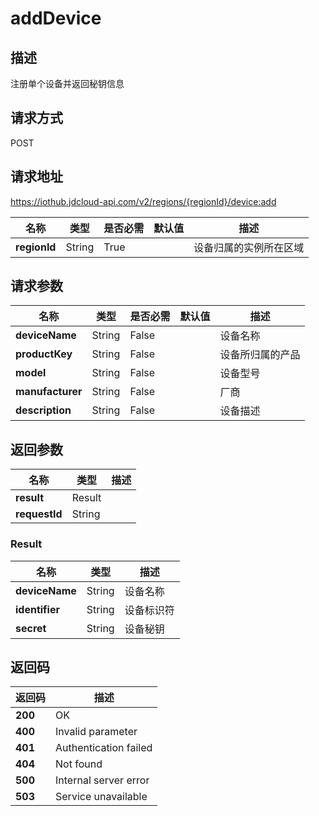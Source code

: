 # addDevice


## 描述
注册单个设备并返回秘钥信息

## 请求方式
POST

## 请求地址
https://iothub.jdcloud-api.com/v2/regions/{regionId}/device:add

|名称|类型|是否必需|默认值|描述|
|---|---|---|---|---|
|**regionId**|String|True| |设备归属的实例所在区域|

## 请求参数
|名称|类型|是否必需|默认值|描述|
|---|---|---|---|---|
|**deviceName**|String|False| |设备名称|
|**productKey**|String|False| |设备所归属的产品|
|**model**|String|False| |设备型号|
|**manufacturer**|String|False| |厂商|
|**description**|String|False| |设备描述|


## 返回参数
|名称|类型|描述|
|---|---|---|
|**result**|Result| |
|**requestId**|String| |

### Result
|名称|类型|描述|
|---|---|---|
|**deviceName**|String|设备名称|
|**identifier**|String|设备标识符|
|**secret**|String|设备秘钥|

## 返回码
|返回码|描述|
|---|---|
|**200**|OK|
|**400**|Invalid parameter|
|**401**|Authentication failed|
|**404**|Not found|
|**500**|Internal server error|
|**503**|Service unavailable|
